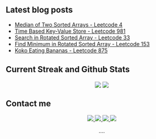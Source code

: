 ## Latest blog posts
<!-- BLOG-POST-LIST:START -->
- [Median of Two Sorted Arrays - Leetcode 4](https://jyotirmoy.hashnode.dev/leetcode-0004)
- [Time Based Key-Value Store - Leetcode 981](https://jyotirmoy.hashnode.dev/leetcode-0981)
- [Search in Rotated Sorted Array - Leetcode 33](https://jyotirmoy.hashnode.dev/search-in-rotated-sorted-array-leetcode-33)
- [Find Minimum in Rotated Sorted Array - Leetcode 153](https://jyotirmoy.hashnode.dev/leetcode-0153)
- [Koko Eating Bananas - Leetcode 875](https://jyotirmoy.hashnode.dev/leetcode-0875)
<!-- BLOG-POST-LIST:END -->

## Current Streak and Github Stats

<p align="center">
<img align="center" src="https://github-readme-stats.vercel.app/api?username=jyotirmoydotdev&card_width=420&card_height=&theme=discord_old_blurple&hide_border=true">
<img align="center" src="https://github-readme-stats.vercel.app/api/top-langs/?username=jyotirmoydotdev&layout=compact&card_width=420&theme=discord_old_blurple&hide_border=true">
</p>

## Contact me

<p align="center">
  <a href="https://twitter.com/jyotirmoydotdev">
    <img src="https://img.shields.io/badge/Twitter-black?style=for-the-badge&logo=x&logoColor=white">
  </a>
  <a href="https://github.com/jyotirmoydotdev">
   <img src="https://img.shields.io/badge/Github-black?style=for-the-badge&logo=github&logoColor=white">
  </a>
  <a href="https://www.linkedin.com/in/jyotirmoydotdev/">
    <img src="https://img.shields.io/badge/LinkedIn-0077B5?style=for-the-badge&logo=linkedin&logoColor=white">
  </a>
  <a href="https://jyotirmoy.hashnode.dev">
    <img src="https://img.shields.io/badge/Hashnode-2962FF?style=for-the-badge&logo=hashnode&logoColor=white">
  </a>
  <!---
  <a href="https://opensea.io/jyotirmoydotdev">
    <img src="https://img.shields.io/badge/opensea-407FDB?style=for-the-badge&logo=opensea&logoColor=white">
  </a>
  --->
</p>


<p align="center">
  ....
</p>
